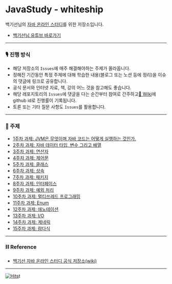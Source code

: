 # JavaStudy - whiteship  

백기선님의 [자바 온라인 스터디](https://github.com/whiteship/live-study)를 위한 저장소입니다.

- [백기선님 유튜브 바로가기](https://www.youtube.com/user/whiteship2000)

---


### 🎙 진행 방식

- 해당 저장소의 `Issues`에 매주 해결해야하는 주제가 올라옵니다.
- 정해진 기간동안 특정 주제에 대해 학습한 내용(블로그 또는 노션 등에 정리)을 이슈의 댓글에 링크로 공유합니다.
- 공식 문서와 인터넷 자료, 책, 강의 어느 것을 참고해도 좋습니다.
- 해당 레포지토리의 `Issues`에 댓글을 다는 순간부터 참여로 간주하고[📒 Wiki](https://github.com/Next-Squad/JavaStudy-whiteship/wiki)에 github id로 진행률이 기록됩니다.
- 토론 또는 기타 질문 사항도 `Issues`를 활용합니다.

---

### 👑 주제

- [1주차 과제: JVM은 무엇이며 자바 코드는 어떻게 실행하는 것인가.](https://github.com/Next-Squad/JavaStudy-whiteship/issues/1)
- [2주차 과제: 자바 데이터 타입, 변수 그리고 배열](https://github.com/Next-Squad/JavaStudy-whiteship/issues/2)
- [3주차 과제: 연산자](https://github.com/Next-Squad/JavaStudy-whiteship/issues/3)
- [4주차 과제: 제어문](https://github.com/Next-Squad/JavaStudy-whiteship/issues/4)
- [5주차 과제: 클래스](https://github.com/Next-Squad/JavaStudy-whiteship/issues/5)
- [6주차 과제: 상속](https://github.com/Next-Squad/JavaStudy-whiteship/issues/6)
- [7주차 과제: 패키지](https://github.com/Next-Squad/JavaStudy-whiteship/issues/7)
- [8주자 과제: 인터페이스](https://github.com/Next-Squad/JavaStudy-whiteship/issues/8)
- [9주차 과제: 예외 처리](https://github.com/Next-Squad/JavaStudy-whiteship/issues/9)
- [10주차 과제: 멀티쓰레드 프로그래밍](https://github.com/Next-Squad/JavaStudy-whiteship/issues/10)
- [11주차 과제: Enum](https://github.com/Next-Squad/JavaStudy-whiteship/issues/11)
- [12주차 과제: 애노테이션](https://github.com/Next-Squad/JavaStudy-whiteship/issues/12)
- [13주차 과제: I/O](https://github.com/Next-Squad/JavaStudy-whiteship/issues/13)
- [14주차 과제: 제네릭](https://github.com/Next-Squad/JavaStudy-whiteship/issues/14)
- [15주차 과제: 람다식](https://github.com/Next-Squad/JavaStudy-whiteship/issues/15)

---

### ⛓ Reference
- [백기선 자바 온라인 스터디 공식 저장소(wiki)](https://github.com/whiteship/live-study/wiki)

---

[![Hits](https://hits.seeyoufarm.com/api/count/incr/badge.svg?url=https%3A%2F%2Fgithub.com%2FNext-Squad%2FNext-Step&count_bg=%2379C83D&title_bg=%23555555&icon=&icon_color=%23E7E7E7&title=hits&edge_flat=false)](https://hits.seeyoufarm.com)t
